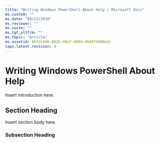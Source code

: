 ```yaml
---
title: "Writing Windows PowerShell About Help | Microsoft Docs"
ms.custom: ""
ms.date: "09/12/2016"
ms.reviewer: ""
ms.suite: ""
ms.tgt_pltfrm: ""
ms.topic: "article"
ms.assetid: 66fdc84b-882b-48ef-869d-06d9fd908e3c
caps.latest.revision: 4
---
```

# Writing Windows PowerShell About Help

Insert introduction here.

## Section Heading

 Insert section body here.

### Subsection Heading
